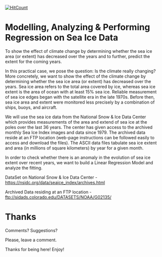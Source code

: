 [![HitCount](http://hits.dwyl.io/abhinav-codealchemist/Modelling-Analyzing-And-Performing-Regression-On-Sea-Ice-Data.svg)](http://hits.dwyl.io/abhinav-codealchemist/Modelling-Analyzing-And-Performing-Regression-On-Sea-Ice-Data)
# Modelling, Analyzing & Performing Regression on Sea Ice Data

To show the effect of climate change by determining whether the sea ice area (or extent) has decreased over the years and to further, predict the extent for the coming years.

In this practical case, we pose the question: Is the climate really changing? More concretely, we want to show the effect of the climate change by determining whether the sea ice area (or extent) has decreased over the years. Sea ice area refers to the total area covered by ice, whereas sea ice extent is the area of ocean with at least 15% sea ice. Reliable measurement of sea ice edges began with the satellite era in the late 1970s. Before then, sea ice area and extent were monitored less precisely by a combination of ships, buoys, and aircraft.

We will use the sea ice data from the National Snow & Ice Data Center which provides measurements of the area and extend of sea ice at the poles over the last 36 years. The center has given access to the archived monthly Sea Ice Index images and data since 1979. The archived data reside at an FTP location (web-page instructions can be followed easily to access and download the files). The ASCII data files tabulate sea ice extent and area (in millions of square kilometers) by year for a given month.

In order to check whether there is an anomaly in the evolution of sea ice extent over recent years, we want to build a Linear Regression Model and analyze the fitting.

DataSet on National Snow & Ice Data Center - https://nsidc.org/data/seaice_index/archives.html

Archived Data residing at an FTP location  - ftp://sidads.colorado.edu/DATASETS/NOAA/G02135/

# Thanks

Comments? Suggestions?

Please, leave a comment.

Thanks for being here! Enjoy!
